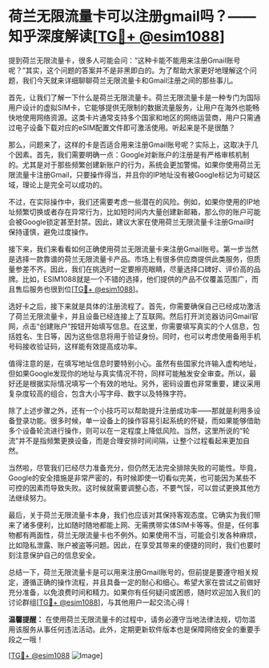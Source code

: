 # 荷兰无限流量卡可以注册gmail吗？——知乎深度解读[[TG💪+ @esim1088](https://t.me/s/esim1088)]

提到荷兰无限流量卡，很多人可能会问：“这种卡能不能用来注册Gmail账号呢？”其实，这个问题的答案并不是非黑即白的。为了帮助大家更好地理解这个问题，我们今天就来详细聊聊荷兰无限流量卡和Gmail注册之间的那些事儿。

首先，让我们了解一下什么是荷兰无限流量卡。荷兰无限流量卡是一种专门为国际用户设计的虚拟SIM卡，它能够提供无限制的数据流量服务，让用户在海外也能畅快地使用网络资源。这类卡片通常支持多个国家和地区的网络运营商，用户只需通过电子设备下载对应的eSIM配置文件即可激活使用。听起来是不是很酷？

那么，问题来了，这样的卡是否适合用来注册Gmail账号呢？实际上，这取决于几个因素。首先，我们需要明确一点：Google对新账户的注册是有严格审核机制的。尤其是对于那些频繁创建新账户的行为，系统会更加警惕。如果你使用荷兰无限流量卡注册Gmail，只要操作得当，并且你的IP地址没有被Google标记为可疑区域，理论上是完全可以成功的。

不过，在实际操作中，我们还需要考虑一些潜在的风险。例如，如果你使用的IP地址频繁切换或者存在异常行为，比如短时间内大量创建新邮箱，那么你的账户可能会被Google锁定甚至封禁。因此，建议大家在使用荷兰无限流量卡注册Gmail时保持谨慎，避免过度操作。

接下来，我们来看看如何正确使用荷兰无限流量卡来注册Gmail账号。第一步当然是选择一款靠谱的荷兰无限流量卡产品。市场上有很多供应商提供此类服务，但质量参差不齐。因此，我们在挑选时一定要擦亮眼睛，尽量选择口碑好、评价高的品牌。比如，ESIM1088就是一个不错的选择，他们提供的产品不仅覆盖范围广，而且售后服务也很到位[[TG💪+ @esim1088](https://t.me/s/esim1088)]。

选好卡之后，接下来就是具体的注册流程了。首先，你需要确保自己已经成功激活了荷兰无限流量卡，并且设备已经连接上了互联网。然后打开浏览器访问Gmail官网，点击“创建账户”按钮开始填写信息。在这里，你需要填写真实的个人信息，包括姓名、生日等，因为这些信息将用于验证身份。同时，也可以考虑使用备用手机号码接收验证码，这样能有效提高成功率。

值得注意的是，在填写地址信息时要特别小心。虽然有些国家允许输入虚构地址，但如果Google发现你的地址与真实情况不符，同样可能触发安全审查。所以，最好还是根据实际情况填写一个有效的地址。另外，密码设置也非常重要，建议采用复杂度较高的组合，包含大小写字母、数字以及特殊字符。

除了上述步骤之外，还有一个小技巧可以帮助提升注册成功率——那就是利用多设备登录功能。很多时候，单一设备上的操作容易引起系统的怀疑，而如果能够借助多个设备轮流进行操作，则可以在一定程度上降低风险。当然，这里所说的“轮流”并不是指频繁更换设备，而是合理安排时间间隔，让整个过程看起来更加自然。

当然啦，尽管我们已经尽力准备充分，但仍然无法完全排除失败的可能性。毕竟，Google的安全措施是非常严密的，有时候即使一切看似完美，也可能因为某些不可控的因素而导致失败。这时候就需要调整心态，不要气馁，可以尝试更换其他方法继续努力。

最后，关于荷兰无限流量卡本身，我们也应该对其保持客观态度。它确实为我们带来了诸多便利，比如随时随地都能上网、无需携带实体SIM卡等等。但是，任何事物都有两面性，荷兰无限流量卡也不例外。如果使用不当，可能会引发各种麻烦，比如隐私泄露、账户被盗等问题。因此，在享受其带来的便捷的同时，我们也要时刻注意保护自己的信息安全。

总结一下，荷兰无限流量卡是可以用来注册Gmail账号的，但前提是要遵守相关规定，遵循正确的操作流程，并且具备一定的耐心和细心。希望大家在尝试之前做好充分准备，以免浪费时间和精力。如果你有任何疑问或困惑，随时欢迎加入我们的讨论群组[[TG💪+ @esim1088](https://t.me/s/esim1088)]，与其他用户一起交流心得！

**温馨提醒：** 在使用荷兰无限流量卡的过程中，请务必遵守当地法律法规，切勿滥用该服务从事任何违法活动。此外，定期更新软件版本也是保障网络安全的重要手段之一哦！

[[TG💪+ @esim1088](https://t.me/s/esim1088) ![Image](https://i.postimg.cc/4NQfJmqS/Snipaste-2025-05-13-00-14-12.png)]